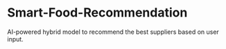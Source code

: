 # Smart-Food-Recommendation
AI-powered hybrid model to recommend the best suppliers based on user input.
